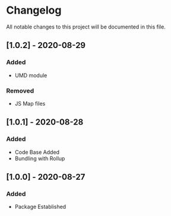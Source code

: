 # Changelog
All notable changes to this project will be documented in this file.

## [1.0.2] - 2020-08-29
### Added
- UMD module

### Removed
- JS Map files

## [1.0.1] - 2020-08-28
### Added
- Code Base Added
- Bundling with Rollup

## [1.0.0] - 2020-08-27
### Added
- Package Established
